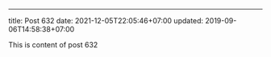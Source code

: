 ---
title: Post 632
date: 2021-12-05T22:05:46+07:00
updated: 2019-09-06T14:58:38+07:00

This is content of post 632